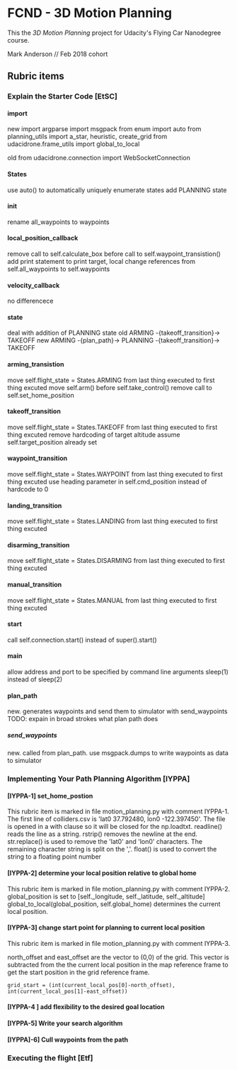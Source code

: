 # FCND - 3D Motion Planning

This the _3D Motion Planning_ project for Udacity's Flying Car Nanodegree course.

Mark Anderson // Feb 2018 cohort

## Rubric items

### Explain the Starter Code [EtSC]

#### import

new
import argparse
import msgpack
from enum import auto
from planning_utils import a_star, heuristic, create_grid
from udacidrone.frame_utils import global_to_local

old
from udacidrone.connection import WebSocketConnection

#### States
use auto() to automatically uniquely enumerate states
add PLANNING state

#### init
rename all_waypoints to waypoints

#### local_position_callback
remove call to self.calculate_box before call to self.waypoint_transistion()
add print statement to print target, local
change references from self.all_waypoints to self.waypoints

#### velocity_callback
no differencece

####  state
deal with addition of PLANNING state
old
ARMING -{takeoff_transition}-> TAKEOFF
new
ARMING -{plan_path}-> PLANNING -{takeoff_transition}-> TAKEOFF

#### arming_transistion
move self.flight_state = States.ARMING from last thing executed to first thing excuted
move self.arm() before self.take_control()
remove call to self.set_home_position

#### takeoff_transition
move self.flight_state = States.TAKEOFF from last thing executed to first thing excuted
remove hardcoding of target altitude
assume self.target_position already set

####  waypoint_transition
move self.flight_state = States.WAYPOINT from last thing executed to first thing excuted
use heading parameter in self.cmd_position instead of hardcode to 0

#### landing_transition
move self.flight_state = States.LANDING from last thing executed to first thing excuted

#### disarming_transition
move self.flight_state = States.DISARMING from last thing executed to first thing excuted

#### manual_transition
move self.flight_state = States.MANUAL from last thing executed to first thing excuted

#### start
call self.connection.start() instead of super().start()

####  main
allow address and port to be specified by command line arguments
sleep(1) instead of sleep(2)

#### plan_path
new.  generates waypoints and send them to simulator with send_waypoints
TODO: expain in broad strokes what plan path does

##### send_waypoints
new.  called from plan_path. use msgpack.dumps to write waypoints as data to simulator


### Implementing Your Path Planning Algorithm [IYPPA]

#### [IYPPA-1] set_home_postion 

This rubric item is marked in file motion_planning.py with comment IYPPA-1.
The first line of colliders.csv is 'lat0 37.792480, lon0 -122.397450'.
The file is opened in a with clause so it will be closed for the np.loadtxt.
readline() reads the line as a string. rstrip() removes the newline at the end.
str.replace() is used to remove the 'lat0' and 'lon0' characters. 
The remaining character string is split on the ','.  float() is used to 
convert the string to a floating point number

#### [IYPPA-2] determine your local position relative to global home

This rubric item is marked in file motion_planning.py with comment IYPPA-2.
global_position is set to [self._longitude, self._latitude, self._altitude]
global_to_local(global_position, self.global_home) determines the current
local position.

#### [IYPPA-3] change start point for planning to current local position

This rubric item is marked in file motion_planning.py with comment IYPPA-3.

north_offset and east_offset are the vector to (0,0) of the grid.  This
vector is subtracted from the the current local position in the map
reference frame to get the start position in the grid reference frame.

```
grid_start = (int(current_local_pos[0]-north_offset), int(current_local_pos[1]-east_offset))
```

#### [IYPPA-4 ] add flexibility to the desired goal location

#### [IYPPA-5] Write your search algorithm

#### [IYPPA]-6] Cull waypoints from the path

### Executing the flight [Etf]

[//]: # (Mark Anderson // Feb 2018 cohort // 2018_03Mar_10)
